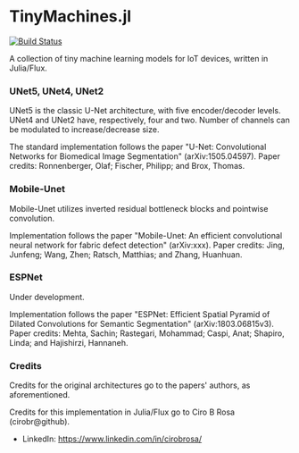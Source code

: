 # TinyMachines.jl

[![Build Status](https://github.com/cirobr/TinyMachines.jl/actions/workflows/CI.yml/badge.svg?branch=main)](https://github.com/cirobr/TinyMachines.jl/actions/workflows/CI.yml?query=branch%3Amain)

A collection of tiny machine learning models for IoT devices, written in Julia/Flux.

### UNet5, UNet4, UNet2

UNet5 is the classic U-Net architecture, with five encoder/decoder levels. UNet4 and UNet2 have, respectively, four and two. Number of channels can be modulated to increase/decrease size.

The standard implementation follows the paper "U-Net: Convolutional Networks for Biomedical Image Segmentation" (arXiv:1505.04597). Paper credits: Ronnenberger, Olaf; Fischer, Philipp; and Brox, Thomas.

### Mobile-Unet

Mobile-Unet utilizes inverted residual bottleneck blocks and pointwise convolution.

Implementation follows the paper "Mobile-Unet: An efficient convolutional neural network for fabric defect detection" (arXiv:xxx). Paper credits: Jing, Junfeng; Wang, Zhen; Ratsch, Matthias; and Zhang, Huanhuan.

### ESPNet

Under development.

Implementation follows the paper "ESPNet: Efficient Spatial Pyramid of Dilated Convolutions for Semantic Segmentation" (arXiv:1803.06815v3). Paper credits: Mehta, Sachin; Rastegari, Mohammad; Caspi, Anat;
Shapiro, Linda; and Hajishirzi, Hannaneh.

### Credits
Credits for the original architectures go to the papers' authors, as aforementioned.

Credits for this implementation in Julia/Flux go to Ciro B Rosa (cirobr@github).
* LinkedIn: https://www.linkedin.com/in/cirobrosa/
